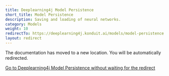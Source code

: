 ```yaml
---
title: Deeplearning4j Model Persistence
short_title: Model Persistence
description: Saving and loading of neural networks.
category: Models
weight: 10
redirectTo: https://deeplearning4j.konduit.ai/models/model-persistence
layout: redirect
---
```


The documentation has moved to a new location. You will be automatically redirected.
            
[Go to Deeplearning4j Model Persistence without waiting for the redirect](https://deeplearning4j.konduit.ai/models/model-persistence)

        